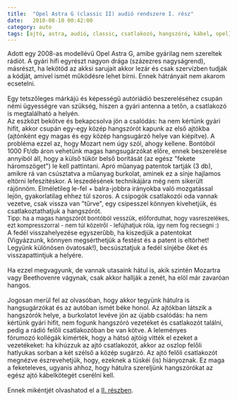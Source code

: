 ```yaml
---
title:  "Opel Astra G (classic II) audió rendszere I. rész"
date:   2010-08-10 00:42:00
category: auto
tags: [ajtó, astra, audió, classic, csatlakozó, hangszóró, kábel, opel]
---
```


Adott egy 2008-as modellévű Opel Astra G, amibe gyárilag nem szereltek rádiót. A gyári hifi egyrészt nagyon drága (százezres nagyságrend), másrészt, ha lekötöd az akksi sarujait akkor lezár és csak szervízben tudják a kódját, amivel ismét működésre lehet bírni. Ennek hátrányait nem akarom ecsetelni.<br />
<br />
Egy tetszőleges márkájú és képességű autóriádió beszereléséhez csupán némi ügyességre van szükség, hiszen a gyári antenna a tetőn, a csatlakozó is megtalálható a helyén.<br />
Az eszközt bekötve és bekapcsolva jön a csalódás: ha nem kértünk gyári hifit, akkor csupán egy-egy közép hangszórót kapunk az első ajtókba (ajtónként egy magas és egy közép hangsugárzó helye van kiépítve). A probléma ezzel az, hogy Mozart nem úgy szól, ahogy kellene. Bontóból 1000 Ft/db áron vehetünk magas hangsugárzókat előre, ennek beszerelése annyiból áll, hogy a külső tükör belső borítását (az egész "fekete háromszöget") le kell pattintani. Apró műanyag patentok tartják (3 db), amikre rá van csúsztatva a műanyag burkolat, aminek ez a sínje hajlamos eltörni lefeszítéskor. A leszedésének technikájára még nem sikerült rájönnöm. Elméletileg le-fel + balra-jobbra irányokba való mozgatással lejön, gyakorlatilag ehhez túl szoros. A csipogók csatlakozói oda vannak vezetve, csak vissza van "tűrve", egy csipesszel könnyen kivehetjük, és csatlakoztathatjuk a hangszórót.<br />
<span class="Apple-style-span" style="font-size: small;">Tipp: ha a magas hangszórót bontóból vesszük, előfordulhat, hogy vasreszelékes, ezt kompresszorral - nem túl közelről - lefújhatjuk róla, így nem fog recsegni :)</span><br />
A fedél visszahelyezése egyszerűbb, ha kiszedjük a patentokat (Vigyázzunk, könnyen megsérthetjük a festést és a patent is eltörhet! Legyünk különösen óvatosak!), becsúsztatjuk a fedél sínjébe őket és visszapattintjuk a helyére.<br />
<br />
Ha ezzel megvagyunk, de&nbsp;vannak utasaink hátul is, akik szintén Mozartra vagy Beethovenre vágynak, csak akkor hallják a zenét, ha elöl már zavaróan hangos.<br />
<br />
Jogosan merül fel az olvasóban, hogy akkor tegyünk hátulra is hangsugárzókat és az autóban ismét béke honol. Az ajtókban látszik a hangszórók helye, a burkolatot levéve jön az újabb csalódás: ha nem kértünk gyári hifit, nem fogunk hangszóró vezetéket és csatlakozót találni, pedig a rádió felőli csatlakozóban be van kötve. A leleményes fórumozó&nbsp;kollégák kimérték, hogy a hátsó ajtóig vitték el ezeket a vezetékeket: ha kihúzzuk az ajtó csatlakozót, akkor az oszlop felőli hatlyukas sorban a két szélső a közép sugárzó. Az ajtó felőli csatlakozót megnézve észrevehetjük, hogy, ezeknek a tüskéi (is) hiányoznak. Ez maga a feketeleves, ugyanis ahhoz, hogy hátulra szereljünk hangszórókat az egész ajtó kábelkötegét cserélni kell.<br />
<br />
Ennek mikéntjét olvashatod el a <a href="/2010/08/opel-astra-g-classic-ii-audio-rendszere.html">II. részben</a>.
